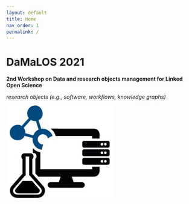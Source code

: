 ```yaml
---
layout: default
title: Home
nav_order: 1
permalink: /
---
```


# DaMaLOS 2021

__2nd Workshop on Data and research objects management for Linked Open Science__

_research objects (e.g., software, workflows, knowledge graphs)_

![DaMaLOS 2021](./img/damalos-half.jpg "DaMaLOS logo")


<script type="application/ld+json">
{
  "@context": "https://schema.org",
  "@id": "https://zbmed.github.io/damalos",
  "@type": "Event",
  "name": "DaMaLOS 2021",
  "description": "Second workshop on Data and research objects management for Linked Open Science, co-located with the International Semantic Web Conference ISWC",
  "image": "https://zbmed.github.io/damalos/img/damalos.jpg",
  "startDate": "2021-10-24",
  "endDate": "2021-10-25",
  "eventStatus": "https://schema.org/EventMovedOnline",
  "eventAttendanceMode": "https://schema.org/OnlineEventAttendanceMode",
  "location": {
    "@type": "VirtualLocation",
    "url": "https://zbmed.github.io/damalos"
  },
  "url": "https://zbmed.github.io/damalos",
  "organizer": [
    {
        "@type": "Organization",
        "@id": "https://www.zbmed.de", 
        "url": "https://www.zbmed.de/en/",
        "name": "ZB MED Information Centre for Life Sciences",
        "logo": "https://www.zbmed.de/typo3conf/ext/dreipc_zbmed/Resources/Public/Image/ZBMED_2017_DE.svg"
    }, 
    {
        "@type": "Organization",
        "@id": "https://www.tib.eu/", 
        "url": "https://www.tib.eu/en/",
        "name": "Leibniz Information Centre for Science and Technology - University Library",
        "logo": "https://www.tib.eu/typo3conf/ext/tib_tmpl_bootstrap/Resources/Public/images/TIB_Logo_en.png"
    }
  ],
  "about": "Research data is the mirror of experimental work. It complements scientific publications and is core input to data driven research. Most research activities follow the research data cycle, where data is continuously used, modified and produced, transitioning from one research group to another. For this cycle to prosper, we require Research Data Management plans supporting the findable, accessible, interoperable and reusable (FAIR) principles. Despite playing an important role, data on its own is not sufficient to establish Open Science nor Linked Open Science, i.e., Open Science plus Linked Open Data (LOD) principles. LOD principles, a.k.a. LOD 5 stars, follow objectives that overlap with FAIR principles such as 'openness' and the use of 'non-proprietary open formats'. In this workshop we will explore what is required for RDM to effectively instantiate Linked Open Science, including effective support for LOD, automation by, e.g., machine/deep learning approaches, and innovations to include supporting data elements such as the software used to produce/consume it or the tutorials showcasing usage and fostering further developments. Furthermore, data management should be complemented by other research objects management plans, e.g., software and workflows, in order to get an integrated layer supporting all the edges of Linked Open Science. In this workshop, we will focus on data management for Linked Open Science but we will also have opportunities to discuss how other research objects, i.e., other than data objects, play an important role.", 
  "superEvent": {
      "@type": "Event",
      "@id": "https://iswc2021.semanticweb.org/",
      "name": "International Semantic Web Conference ISWC 2021",
      "description": "The International Semantic Web Conference (ISWC) is the premier venue for presenting fundamental research, innovative technology, and applications concerning semantics, data, and the Web. It is the most important international venue to discuss and present latest advances and applications of the semantic Web, knowledge graphs, linked data, ontologies and artificial intelligence (AI) on the Web.",
      "startDate": "2021-10-24",
      "endDate": "2021-10-28",
      "eventStatus": "https://schema.org/EventMovedOnline",
      "eventAttendanceMode": "https://schema.org/OnlineEventAttendanceMode",
      "location": {
        "@type": "VirtualLocation",
        "url": "https://iswc2021.semanticweb.org"
      },
      "url": "https://iswc2021.semanticweb.org"
  }
}
</script>